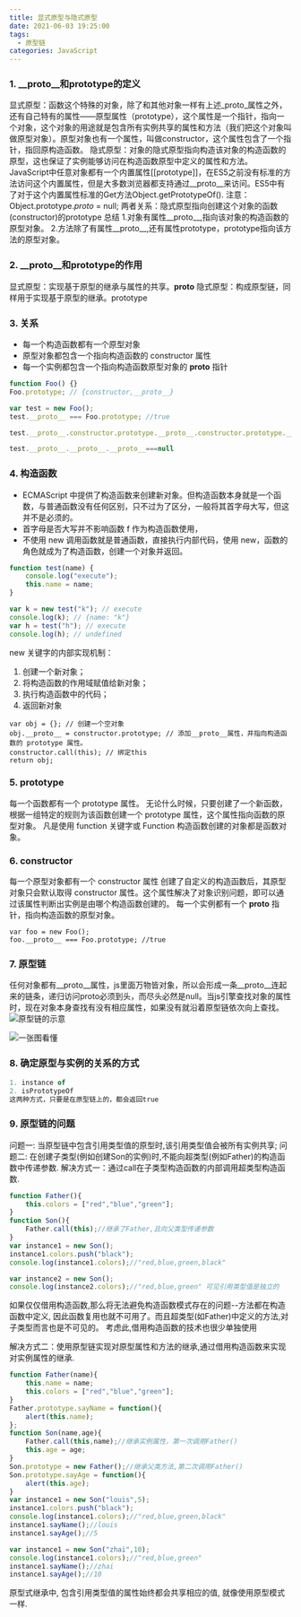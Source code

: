 ```yaml
---
title: 显式原型与隐式原型
date: 2021-06-03 19:25:00
tags: 
  - 原型链
categories: JavaScript
---
```

### 1. __proto__和prototype的定义
显式原型：函数这个特殊的对象，除了和其他对象一样有上述_proto_属性之外，还有自己特有的属性——原型属性（prototype），这个属性是一个指针，指向一个对象，这个对象的用途就是包含所有实例共享的属性和方法（我们把这个对象叫做原型对象）。原型对象也有一个属性，叫做constructor，这个属性包含了一个指针，指回原构造函数。
隐式原型：对象的隐式原型指向构造该对象的构造函数的原型，这也保证了实例能够访问在构造函数原型中定义的属性和方法。JavaScript中任意对象都有一个内置属性[[prototype]]，在ES5之前没有标准的方法访问这个内置属性，但是大多数浏览器都支持通过__proto__来访问。ES5中有了对于这个内置属性标准的Get方法Object.getPrototypeOf().
注意：Object.prototype._proto_ = null;
两者关系：隐式原型指向创建这个对象的函数(constructor)的prototype
总结
1.对象有属性__proto__,指向该对象的构造函数的原型对象。
2.方法除了有属性__proto__,还有属性prototype，prototype指向该方法的原型对象。

### 2. __proto__和prototype的作用
显式原型：实现基于原型的继承与属性的共享。__proto__
隐式原型：构成原型链，同样用于实现基于原型的继承。prototype

### 3. 关系
- 每一个构造函数都有一个原型对象
- 原型对象都包含一个指向构造函数的 constructor 属性
- 每一个实例都包含一个指向构造函数原型对象的 __proto__ 指针
```javascript
function Foo() {}
Foo.prototype; // {constructor,__proto__}

var test = new Foo();
test.__proto__ === Foo.prototype; //true

test.__proto__.constructor.prototype.__proto__.constructor.prototype.__proto__// null

test.__proto__.__proto__.__proto__===null

```

### 4. 构造函数
- ECMAScript 中提供了构造函数来创建新对象。但构造函数本身就是一个函数，与普通函数没有任何区别，只不过为了区分，一般将其首字母大写，但这并不是必须的。
- 首字母是否大写并不影响函数 f 作为构造函数使用，
- 不使用 new 调用函数就是普通函数，直接执行内部代码，使用 new，函数的角色就成为了构造函数，创建一个对象并返回。
```javascript
function test(name) {
    console.log("execute");
    this.name = name;
}

var k = new test("k"); // execute
console.log(k); // {name: "k"}
var h = test("h"); // execute
console.log(h); // undefined
```
new 关键字的内部实现机制：
1. 创建一个新对象；
2. 将构造函数的作用域赋值给新对象；
3. 执行构造函数中的代码；
4. 返回新对象
```
var obj = {}; // 创建一个空对象
obj.__proto__ = constructor.prototype; // 添加__proto__属性，并指向构造函数的 prototype 属性。
constructor.call(this); // 绑定this
return obj;
```
### 5. prototype
每一个函数都有一个 prototype 属性。
无论什么时候，只要创建了一个新函数，根据一组特定的规则为该函数创建一个 prototype 属性，这个属性指向函数的原型对象。
凡是使用 function 关键字或 Function 构造函数创建的对象都是函数对象。

### 6. constructor
每一个原型对象都有一个 constructor 属性
创建了自定义的构造函数后，其原型对象只会默认取得 constructor 属性。这个属性解决了对象识别问题，即可以通过该属性判断出实例是由哪个构造函数创建的。
每一个实例都有一个 __proto__ 指针，指向构造函数的原型对象。
```
var foo = new Foo();
foo.__proto__ === Foo.prototype; //true
```
### 7. 原型链
任何对象都有__proto__属性，js里面万物皆对象，所以会形成一条__proto__连起来的链条，递归访问proto必须到头，而尽头必然是null。当js引擎查找对象的属性时，现在对象本身查找有没有相应属性，如果没有就沿着原型链依次向上查找。
![原型链的示意](https://doublewxx.github.io/images/proto.jpg)

![一张图看懂](https://doublewxx.github.io/images/__proto__.jpg)

### 8. 确定原型与实例的关系的方式
```javascript
1. instance of
2. isPrototypeOf
这两种方式，只要是在原型链上的，都会返回true
```
### 9. 原型链的问题
问题一: 当原型链中包含引用类型值的原型时,该引用类型值会被所有实例共享;
问题二: 在创建子类型(例如创建Son的实例)时,不能向超类型(例如Father)的构造函数中传递参数.
解决方式一：通过call在子类型构造函数的内部调用超类型构造函数.
```javascript
function Father(){
	this.colors = ["red","blue","green"];
}
function Son(){
	Father.call(this);//继承了Father,且向父类型传递参数
}
var instance1 = new Son();
instance1.colors.push("black");
console.log(instance1.colors);//"red,blue,green,black"

var instance2 = new Son();
console.log(instance2.colors);//"red,blue,green" 可见引用类型值是独立的
```
如果仅仅借用构造函数,那么将无法避免构造函数模式存在的问题--方法都在构造函数中定义, 因此函数复用也就不可用了。而且超类型(如Father)中定义的方法,对子类型而言也是不可见的。 考虑此,借用构造函数的技术也很少单独使用

解决方式二：使用原型链实现对原型属性和方法的继承,通过借用构造函数来实现对实例属性的继承.
```javascript
function Father(name){
	this.name = name;
	this.colors = ["red","blue","green"];
}
Father.prototype.sayName = function(){
	alert(this.name);
};
function Son(name,age){
	Father.call(this,name);//继承实例属性，第一次调用Father()
	this.age = age;
}
Son.prototype = new Father();//继承父类方法,第二次调用Father()
Son.prototype.sayAge = function(){
	alert(this.age);
}
var instance1 = new Son("louis",5);
instance1.colors.push("black");
console.log(instance1.colors);//"red,blue,green,black"
instance1.sayName();//louis
instance1.sayAge();//5

var instance1 = new Son("zhai",10);
console.log(instance1.colors);//"red,blue,green"
instance1.sayName();//zhai
instance1.sayAge();//10
```
原型式继承中, 包含引用类型值的属性始终都会共享相应的值, 就像使用原型模式一样.
